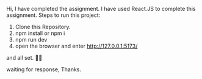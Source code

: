 Hi, I have completed the assignment. I have used React.JS to complete this assignment.
Steps to run this project:
1. Clone this Repository.
2. npm install or npm i
3. npm run dev
4. open the browser and enter http://127.0.0.1:5173/

and all set. 👍🏻

waiting for response, Thanks.
